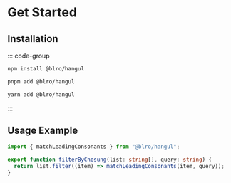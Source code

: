 # Get Started

## Installation

::: code-group

```bash [npm]
npm install @blro/hangul
```

```bash [pnpm]
pnpm add @blro/hangul
```

```bash [yarn]
yarn add @blro/hangul
```

:::

## Usage Example

```ts
import { matchLeadingConsonants } from "@blro/hangul";

export function filterByChosung(list: string[], query: string) {
  return list.filter((item) => matchLeadingConsonants(item, query));
}
```
